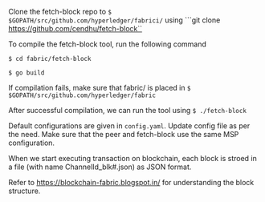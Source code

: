 Clone the fetch-block repo to ```$ $GOPATH/src/github.com/hyperledger/fabrici/``` using ```git clone https://github.com/cendhu/fetch-block``

To compile the fetch-block tool, run the following command

```$ cd fabric/fetch-block```

```$ go build```

If compilation fails, make sure that fabric/ is placed in ```$ $GOPATH/src/github.com/hyperledger/fabric```

After successful compilation, we can run the tool using ```$ ./fetch-block``` 

Default configurations are given in ```config.yaml```. Update config file as per the need. Make sure that the peer and fetch-block use the same MSP configuration.

When we start executing transaction on blockchain, each block is stroed in a file (with name ChannelId_blk#.json) as JSON format.  

Refer to https://blockchain-fabric.blogspot.in/ for understanding the block structure.
